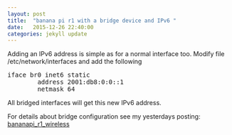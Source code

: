 ```yaml
---
layout: post
title:  "banana pi r1 with a bridge device and IPv6 "
date:   2015-12-26 22:40:00
categories: jekyll update
---
```



Adding an IPv6 address is simple as for a normal interface too. Modify file /etc/network/interfaces and add the following 

<pre>
iface br0 inet6 static
        address 2001:db8:0:0::1
        netmask 64
</pre>

All bridged interfaces will get this new IPv6 address. 

For details about bridge configuration see my yesterdays posting: [bananapi_r1_wireless](/2015/12/25/bananapi_r1_wireless.html)



